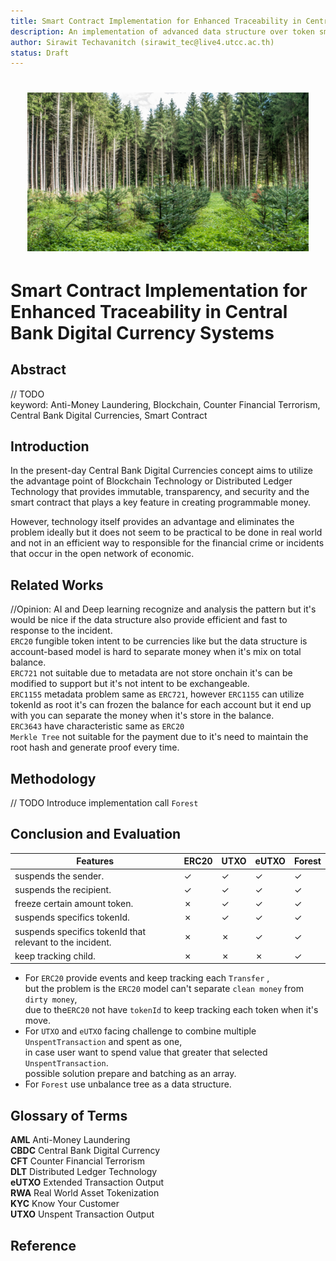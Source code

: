 ```yaml
---
title: Smart Contract Implementation for Enhanced Traceability in Central Bank Digital Currency Systems
description: An implementation of advanced data structure over token smart contract.
author: Sirawit Techavanitch (sirawit_tec@live4.utcc.ac.th)
status: Draft
---
```


<h1 align="center">
<img src="./docs/assets/Horizontal-Reforestation-through-replanting-in-mixed-forest.png" width="450"/>
</h1>

# Smart Contract Implementation for Enhanced Traceability in Central Bank Digital Currency Systems

## Abstract

// TODO  
keyword: Anti-Money Laundering, Blockchain, Counter Financial Terrorism, Central Bank Digital Currencies, Smart Contract

## Introduction

In the present-day Central Bank Digital Currencies concept aims to utilize the advantage point of Blockchain Technology or Distributed Ledger Technology that provides immutable, transparency, and security and the smart contract that plays a key feature in creating programmable money.

However, technology itself provides an advantage and eliminates the problem ideally but it does not seem to be practical to be done in real world and not in an efficient way to responsible for the financial crime or incidents that occur in the open network of economic.  

## Related Works

//Opinion: AI and Deep learning recognize and analysis the pattern but it's would be nice if the data structure also provide efficient and fast to response to the incident.  
`ERC20` fungible token intent to be currencies like but the data structure is account-based model is hard to separate money when it's mix on total balance.  
`ERC721` not suitable due to metadata are not store onchain it's can be modified to support but it's not intent to be exchangeable.  
`ERC1155` metadata problem same as `ERC721`, however `ERC1155` can utilize tokenId as root it's can frozen the balance for each account but it end up with you  can separate the money when it's store in the balance.  
`ERC3643` have characteristic same as `ERC20`  
`Merkle Tree` not suitable for the payment due to it's need to maintain the root hash and generate proof every time.  

## Methodology

// TODO
Introduce implementation call `Forest`  

## Conclusion and Evaluation

| Features                                                  | ERC20 | UTXO | eUTXO | Forest |
| --------------------------------------------------------- | ----- | ---- | ----- | ------ |
| suspends the sender.                                      | ✓     | ✓    | ✓     | ✓      |
| suspends the recipient.                                   | ✓     | ✓    | ✓     | ✓      |
| freeze certain amount token.                              | ✗     | ✓    | ✓     | ✓      |
| suspends specifics tokenId.                               | ✗     | ✓    | ✓     | ✓      |
| suspends specifics tokenId that relevant to the incident. | ✗     | ✗    | ✓     | ✓      |
| keep tracking child.                                      | ✗     | ✗    | ✗     | ✓      |

- For `ERC20` provide events and keep tracking each `Transfer` ,  
  but the problem is the `ERC20` model can't separate `clean money` from `dirty money`,  
  due to the`ERC20` not have `tokenId` to keep tracking each token when it's move.
- For `UTXO` and `eUTXO` facing challenge to combine multiple `UnspentTransaction` and spent as one,  
  in case user want to spend value that greater that selected `UnspentTransaction`.  
  possible solution prepare and batching as an array.
- For `Forest` use unbalance tree as a data structure.

## Glossary of Terms

**AML** Anti-Money Laundering  
**CBDC** Central Bank Digital Currency  
**CFT** Counter Financial Terrorism  
**DLT** Distributed Ledger Technology  
**eUTXO** Extended Transaction Output  
**RWA** Real World Asset Tokenization  
**KYC** Know Your Customer  
**UTXO** Unspent Transaction Output  

## Reference
